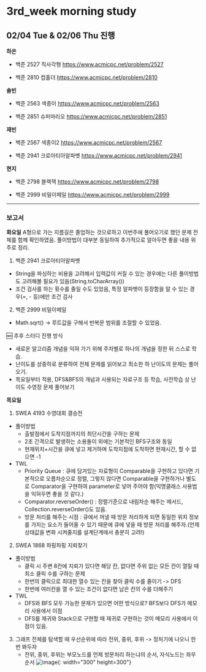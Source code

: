# 3rd_week morning study

## 02/04 Tue & 02/06 Thu 진행

**하은**

- 백준 2527 직사각형 https://www.acmicpc.net/problem/2527

- 백준 2810 컵홀더 https://www.acmicpc.net/problem/2810


**솔빈**

- 백준 2563 색종이 https://www.acmicpc.net/problem/2563

- 백준 2851 슈퍼마리오 https://www.acmicpc.net/problem/2851


**재빈**

- 백준 2567 색종이2 https://www.acmicpc.net/problem/2567

- 백준 2941 크로아티아알파벳 https://www.acmicpc.net/problem/2941


**현지**

- 백준 2798 블랙잭 https://www.acmicpc.net/problem/2798

- 백준 2999 비밀이메일 https://www.acmicpc.net/problem/2999


---

### 보고서
**화요일**
A형으로 가는 지름길은 졸업하는 것으로하고 이번주에 풀어오기로 했던 문제 전체를 함께 확인하였음.
풀이방법이 대부분 동일하여 추가적으로 알아두면 좋을 내용 위주로 정리. 

1. 백준 2941 크로아티아알파벳
  - String을 파싱하는 비용을 고려해서 입력값이 커질 수 있는 경우에는 다른 풀이방법도 고려해볼 필요가 있음(String.toCharArray())
  - 조건 검사를 하는 횟수를 줄일 수도 있었음, 특정 알파벳이 등장함을 알 수 있는 경우(=, - 등)에만 조건 검사
 
2. 백준 2999 비밀이메일
  - Math.sqrt() -> 루트값을 구해서 반복문 범위를 조절할 수 있었음.

🆕 추후 스터디 진행 방식
  - 새로운 알고리즘 개념을 익혀 가기 위해 주차별로 하나의 개념을 정한 뒤 스스로 학습.
  - 난이도를 상중하로 분류하여 전체 문제를 읽어보고 최소한 하 난이도의 문제는 풀어 오기.
  - 목요일부터 적용, DFS&BFS의 개념과 사용되는 자료구조 등 학습, 사전학습 상 난이도 수영장 문제 풀어보기
    
**목요일**

1. SWEA 4193 수영대회 결승전
  - 풀이방법
    - 출발점에서 도착지점까지의 최단시간을 구하는 문제
    - 2초 간격으로 발생하는 소용돌이 외에는 기본적인 BFS구조와 동일
    - 현재위치+시간을 큐에 넣고 제거하며 도착지점에 도착하면 현재시간, 할 수 없으면 -1
  - TWL
    - Priority Queue : 큐에 담겨있는 자료형이 Comparable을 구현하고 있다면 기본적으로 오름차순으로 정렬, 그렇지 않다면 Comparable을 구현하거나 별도로 Comparator을 구현하여 parameter로 넣어 주어야 함(익명클래스 사용법을 익혀두면 좋을 것 같다.)
    - Comparator.reverseOrder() : 정렬기준으로 내림차순 해주는 메서드, Collection.reverseOrder()도 있음.
    - 방문 처리를 해주는 시점 : 큐에서 꺼낼 때 방문 처리하게 되면 동일한 위치 정보를 가지는 요소가 들어올 수 있기 때문에 큐에 넣을 때 방문 처리를 해주자.(언제 상태값을 변화 시켜줄지를 설계단계에서 충분히 고려!)

2. SWEA 1868 파핑파핑 지뢰찾기
  - 풀이방법
    - 클릭 시 주변 8칸에 지뢰가 있다면 해당 칸, 없다면 주위 없는 모든 칸이 열릴 때 최소 클릭 수를 구하는 문제
    - 한번의 클릭으로 최대한 열수 있는 칸을 찾아 클릭 수를 줄이기 -> DFS
    - 한번에 여러칸을 열 수 있는 조건이 없다면 남은 칸의 수를 더해주기
 - TWL
    - DFS와 BFS 모두 가능한 문제가 있으면 어떤 방식으로? BFS보다 DFS가 메모리 사용에서 이점
    - DFS를 재귀와 Stack으로 구현할 때 재귀로 구현하는 것이 메모리 사용에서 이점이 있음.

3. 그래프 전체를 탐색할 때 우선순위에 따라 전위, 중위, 후위 -> 정처기에 나오니 한번 봐두자
   - 전위, 중위, 후위는 부모노드를 언제 방문처리 하는냐의 순서, 자식노드는 좌우순서
![image](https://github.com/user-attachments/assets/75d2f2cc-bb9a-459e-83bb-a53bb9bdc61c){: width="300" height=300"}
